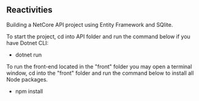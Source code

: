 ## Reactivities

Building a NetCore API project using Entity Framework and SQlite.

To start the project, cd into API folder and run the command below if you have Dotnet CLI: 

- dotnet run

To run the front-end located in the "front" folder you may open a terminal window, cd into the "front" folder and run the command below to install all Node packages. 

- npm install
